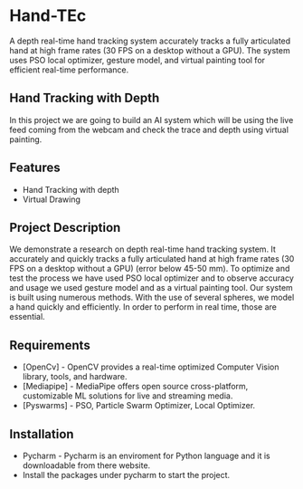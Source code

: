 # Hand-TEc

A depth real-time hand tracking system accurately tracks a fully articulated hand at high frame rates (30 FPS on a desktop without a GPU). The system uses PSO local optimizer, gesture model, and virtual painting tool for efficient real-time performance.

## Hand Tracking with Depth


In this project we are going to build an AI system which will be using the live feed coming from the webcam and check the trace and depth using virtual painting.


## Features


- Hand Tracking with depth
- Virtual Drawing


## Project Description

We demonstrate a research on depth real-time hand tracking system. It accurately and quickly tracks a fully articulated hand at high frame rates (30 FPS on a desktop without a GPU) (error below 45-50 mm). To optimize and test the process we have used PSO local optimizer and to observe accuracy and usage we used gesture model and as a virtual painting tool.
Our system is built using numerous methods. With the use of several spheres, we model a hand quickly and efficiently. In order to perform in real time, those are essential. 

## Requirements


- [OpenCv] - OpenCV provides a real-time optimized Computer Vision library, tools, and hardware.
- [Mediapipe] - MediaPipe offers open source cross-platform, customizable ML solutions for live and streaming media.
- [Pyswarms] - PSO, Particle Swarm Optimizer, Local Optimizer.


## Installation

- Pycharm - Pycharm is an enviroment for Python language and it is downloadable from there website.
- Install the packages under pycharm to start the project.







